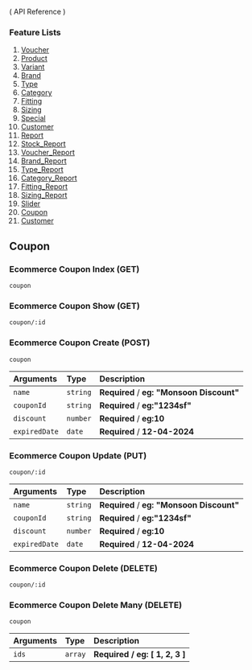 ( API Reference )

### Feature Lists

1. [Voucher](VOUCHER.md)
1. [Product](PRODUCT.md)
1. [Variant](PRODUCT_VARIANT.md)
1. [Brand](PRODUCT_BRAND.md)
1. [Type](PRODUCT_TYPE.md)
1. [Category](PRODUCT_CATEGORY.md)
1. [Fitting](PRODUCT_FITTING.md)
1. [Sizing](PRODUCT_SIZING.md)
1. [Special](SPECIAL.md)
1. [Customer](CUSTOMER.md)
1. [Report](REPORT.md)
1. [Stock_Report](STOCK_REPORT.md)
1. [Voucher_Report](VOUCHER_REPORT.md)
1. [Brand_Report](BRAND_REPORT.md)
1. [Type_Report](TYPE_REPORT.md)
1. [Category_Report](CATEGORY_REPORT.md)
1. [Fitting_Report](FITTING_REPORT.md)
1. [Sizing_Report](SIZING_REPORT.md)
1. [Slider](SLIDER.md)
1. [Coupon](COUPON.md)
1. [Customer](CUSTOMER.md)

## Coupon


### Ecommerce Coupon Index (GET)

```
coupon
```

### Ecommerce Coupon Show (GET)

```
coupon/:id
```

### Ecommerce Coupon Create (POST)

```
coupon
```

| Arguments  | Type     | Description                      |
| :--------- | :------- | :------------------------------- |
| `name`    | `string` | **Required** / **eg: "Monsoon Discount"** |
| `couponId`    | `string` | **Required** / **eg:"1234sf"** |
| `discount`    | `number` | **Required** / **eg:10** |
| `expiredDate`    | `date` | **Required** / **12-04-2024** |

### Ecommerce Coupon Update (PUT)

```
coupon/:id
```

| Arguments  | Type     | Description                      |
| :--------- | :------- | :------------------------------- |
| `name`    | `string` | **Required** / **eg: "Monsoon Discount"** |
| `couponId`    | `string` | **Required** / **eg:"1234sf"** |
| `discount`    | `number` | **Required** / **eg:10** |
| `expiredDate`    | `date` | **Required** / **12-04-2024** |

### Ecommerce Coupon Delete (DELETE)

```
coupon/:id
```

### Ecommerce Coupon Delete Many (DELETE)

```
coupon
```

| Arguments | Type    | Description                            |
| :-------- | :------ | :------------------------------------- |
| `ids`     | `array` | **Required** **/** **eg: [ 1, 2, 3 ]** |